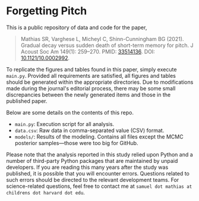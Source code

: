 # Forgetting Pitch

This is a public repository of data and code for the paper,

> Mathias SR, Varghese L, Micheyl C, Shinn-Cunningham BG (2021). Gradual decay versus sudden death of short-term memory
> for pitch. J Acoust Soc Am 149(1): 259–270. PMID: [33514136](https://pubmed.ncbi.nlm.nih.gov/33514136/). DOI:
> [10.1121/10.0002992](https://doi.org/10.1121/10.0002992).

To replicate the figures and tables found in this paper, simply execute `main.py`. Provided all requirements are
satisfied, all figures and tables should be generated within the appropriate directories. Due to modifications made
during the journal's editorial process, there may be some small discrepancies between the newly generated items and
those in the published paper.

Below are some details on the contents of this repo.

* `main.py`: Execution script for all analysis.
* `data.csv`: Raw data in comma-separated value (CSV) format.
* `models/`: Results of the modeling. Contains all files except the MCMC posterior samples—those were too big for GitHub.

Please note that the analysis reported in this study relied upon Python and a number of third-party Python packages
that are maintained by unpaid developers. If you are reading this many years after the study was published, it is
possible that you will encounter errors. Questions related to such errors should be directed to the relevant
development teams. For science-related questions, feel free to contact me at `samuel dot mathias at childrens dot
harvard dot edu`.



     